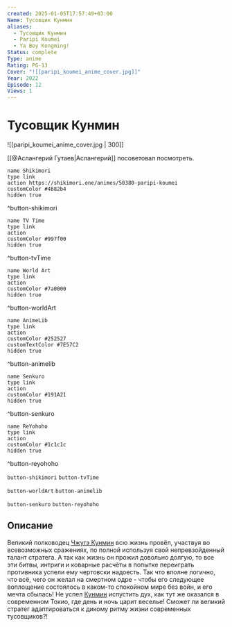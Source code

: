 ```yaml
---
created: 2025-01-05T17:57:49+03:00
Name: Тусовщик Кунмин
aliases:
  - Тусовщик Кунмин
  - Paripi Koumei
  - Ya Boy Kongming!
Status: complete
Type: anime
Rating: PG-13
Cover: "![[paripi_koumei_anime_cover.jpg]]"
Year: 2022
Episode: 12
Views: 1
---
```


# Тусовщик Кунмин

![[paripi_koumei_anime_cover.jpg | 300]]

[[@Аслангерий Гутаев|Аслангерий]] посоветовал посмотреть.

```button
name Shikimori
type link
action https://shikimori.one/animes/50380-paripi-koumei
customColor #4682b4
hidden true
```
^button-shikimori

```button
name TV Time
type link
action 
customColor #997f00
hidden true
```
^button-tvTime

```button
name World Art
type link
action 
customColor #7a0000
hidden true
```
^button-worldArt

```button
name AnimeLib
type link
action 
customColor #252527
customTextColor #7E57C2
hidden true
```
^button-animelib

```button
name Senkuro
type link
action 
customColor #191A21
hidden true
```
^button-senkuro

```button
name ReYohoho
type link
action 
customColor #1c1c1c
hidden true
```
^button-reyohoho



`button-shikimori` `button-tvTime`

`button-worldArt` `button-animelib`

`button-senkuro` `button-reyohoho`



## Описание

Великий полководец [Чжугэ Кунмин](https://shikimori.one/characters/203656-kongming-zhuge) всю жизнь провёл, участвуя во всевозможных сражениях, по полной используя свой непревзойденный талант стратега. А так как жизнь он прожил довольно долгую, то все эти битвы, интриги и коварные расчёты в попытке переиграть противника успели ему чертовски надоесть. Так что вполне логично, что всё, чего он желал на смертном одре - чтобы его следующее воплощение состоялось в каком-то спокойном мире без войн, и его мечта сбылась! Не успел [Кунмин](https://shikimori.one/characters/203656-kongming-zhuge) испустить дух, как тут же оказался в современном Токио, где день и ночь царит веселье! Сможет ли великий стратег адаптироваться к дикому ритму жизни современных тусовщиков?!
